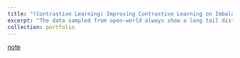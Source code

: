 ```yaml
---
title: "(Contrastive Learning) Improving Contrastive Learning on Imbalanced Seed Data via Open-World Sampling"
excerpt: "The data sampled from open-world always show a long tail distribution, further hurting the balancedness of contrastive learning. This paper proposed a unified sampling framework called MAK. It significantly boosts the balancedness and accuracy of contrastive learning via strategically sampling additional data. (2022/10/19)<br/>"
collection: portfolio
---
```


[note](http://xtwusamantha.github.io/files/improving-contrastive-learning-on-imbalanced-data-via-open-world-sampling.pdf)
